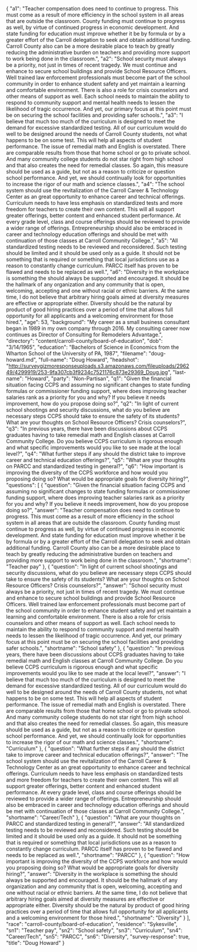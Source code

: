 {
  "a1": "Teacher compensation does need to continue to progress. This must come as a result of more efficiency in the school system in all areas that are outside the classroom. County funding must continue to progress as well, by virtue of continued progress in economic development. And state funding for education must improve whether it be by formula or by a greater effort of the Carroll delegation to seek and obtain additional funding. Carroll County also can be a more desirable place to teach by greatly reducing the administrative burden on teachers and providing more support to work being done in the classroom.",
  "a2": "School security must always be a priority, not just in times of recent tragedy. We must continue and enhance to secure school buildings and provide School Resource Officers. Well trained law enforcement professionals must become part of the school community in order to enhance student safety and yet maintain a learning and comfortable environment. There is also a role for crisis counselors and other means of support as well. Each school needs to maintain the ability to respond to community support and mental health needs to lessen the likelihood of tragic occurrence. And yet, our primary focus at this point must be on securing the school facilities and providing safer schools.",
  "a3": "I believe that much too much of the curriculum is designed to meet the demand for excessive standardized testing. All of our curriculum would do well to be designed around the needs of Carroll County students, not what happens to be on some test. This will help all aspects of student performance. The issue of remedial math and English is overstated. There are comparable results from those that home school or go to private school. And many community college students do not star right from high school and that also creates the need for remedial classes. So again, this measure should be used as a guide, but not as a reason to criticize or question school performance. And yet, we should continually look for opportunities to increase the rigor of our math and science classes.",
  "a4": "The school system should use the revitalization of the Carroll Career & Technology Center as an great opportunity to enhance career and technical offerings. Curriculum needs to have less emphasis on standardized tests and more freedom for teachers to create their own content. This will all support greater offerings, better content and enhanced student performance. At every grade level, class and course offerings should be reviewed to provide a wider range of offerings. Entrepreneurship should also be embraced in career and technology education offerings and should be met with continuation of those classes at Carroll Community College.",
  "a5": "All standardized testing needs to be reviewed and reconsidered. Such testing should be limited and it should be used only as a guide. It should not be something that is required or something that local jurisdictions use as a reason to constantly change curriculum. PARCC itself has proven to be flawed and needs to be replaced as well.",
  "a6": "Diversity in the workplace is something the should always be supported and encouraged. It should be the hallmark of any organization and any community that is open, welcoming, accepting and one without racial or ethnic barriers. At the same time, I do not believe that arbitrary hiring goals aimed at diversity measures are effective or appropriate either. Diversity should be the natural by product of good hiring practices over a period of time that allows full opportunity for all applicants and a welcoming environment for those hired.",
  "age": 53,
  "background": "My career as a small business consultant began in 1989 in my own company through 2016. My consulting career now continues as Director of Consulting for Remodelers Advantage.",
  "directory": "content/carroll-county/board-of-education",
  "dob": "3/14/1965",
  "education": "Bachelors of Science in Economics from the Wharton School of the University of PA, 1987",
  "filename": "doug-howard.md",
  "full-name": "Doug Howard",
  "headshot": "http://surveygizmoresponseuploads.s3.amazonaws.com/fileuploads/296249/4299919/253-9fa307cb3f9234c7521176c873e29369_Doug.jpg",
  "last-name": "Howard",
  "party": "Non-Partisan",
  "q1": "Given the financial situation facing CCPS and assuming no significant changes to state funding formulas or commissioner funding support, where does improving teacher salaries rank as a priority for you and why? If you believe it needs improvement, how do you propose doing so?",
  "q2": "In light of current school shootings and security discussions, what do you believe are necessary steps CCPS should take to ensure the safety of its students? What are your thoughts on School Resource Officers? Crisis counselors?",
  "q3": "In previous years, there have been discussions about CCPS graduates having to take remedial math and English classes at Carroll Community College. Do you believe CCPS curriculum is rigorous enough and what specific improvements would you like to see made at the local level?",
  "q4": "What further steps if any should the district take to improve career and technical education offerings?",
  "q5": "What are your thoughts on PARCC and standardized testing in general?",
  "q6": "How important is improving the diversity of the CCPS workforce and how would you proposing doing so? What would be appropriate goals for diversity hiring?",
  "questions": [
    {
      "question": "Given the financial situation facing CCPS and assuming no significant changes to state funding formulas or commissioner funding support, where does improving teacher salaries rank as a priority for you and why? If you believe it needs improvement, how do you propose doing so?",
      "answer": "Teacher compensation does need to continue to progress. This must come as a result of more efficiency in the school system in all areas that are outside the classroom. County funding must continue to progress as well, by virtue of continued progress in economic development. And state funding for education must improve whether it be by formula or by a greater effort of the Carroll delegation to seek and obtain additional funding. Carroll County also can be a more desirable place to teach by greatly reducing the administrative burden on teachers and providing more support to work being done in the classroom.",
      "shortname": "Teacher pay"
    },
    {
      "question": "In light of current school shootings and security discussions, what do you believe are necessary steps CCPS should take to ensure the safety of its students? What are your thoughts on School Resource Officers? Crisis counselors?",
      "answer": "School security must always be a priority, not just in times of recent tragedy. We must continue and enhance to secure school buildings and provide School Resource Officers. Well trained law enforcement professionals must become part of the school community in order to enhance student safety and yet maintain a learning and comfortable environment. There is also a role for crisis counselors and other means of support as well. Each school needs to maintain the ability to respond to community support and mental health needs to lessen the likelihood of tragic occurrence. And yet, our primary focus at this point must be on securing the school facilities and providing safer schools.",
      "shortname": "School safety"
    },
    {
      "question": "In previous years, there have been discussions about CCPS graduates having to take remedial math and English classes at Carroll Community College. Do you believe CCPS curriculum is rigorous enough and what specific improvements would you like to see made at the local level?",
      "answer": "I believe that much too much of the curriculum is designed to meet the demand for excessive standardized testing. All of our curriculum would do well to be designed around the needs of Carroll County students, not what happens to be on some test. This will help all aspects of student performance. The issue of remedial math and English is overstated. There are comparable results from those that home school or go to private school. And many community college students do not star right from high school and that also creates the need for remedial classes. So again, this measure should be used as a guide, but not as a reason to criticize or question school performance. And yet, we should continually look for opportunities to increase the rigor of our math and science classes.",
      "shortname": "Curriculum"
    },
    {
      "question": "What further steps if any should the district take to improve career and technical education offerings?",
      "answer": "The school system should use the revitalization of the Carroll Career & Technology Center as an great opportunity to enhance career and technical offerings. Curriculum needs to have less emphasis on standardized tests and more freedom for teachers to create their own content. This will all support greater offerings, better content and enhanced student performance. At every grade level, class and course offerings should be reviewed to provide a wider range of offerings. Entrepreneurship should also be embraced in career and technology education offerings and should be met with continuation of those classes at Carroll Community College.",
      "shortname": "Career/Tech"
    },
    {
      "question": "What are your thoughts on PARCC and standardized testing in general?",
      "answer": "All standardized testing needs to be reviewed and reconsidered. Such testing should be limited and it should be used only as a guide. It should not be something that is required or something that local jurisdictions use as a reason to constantly change curriculum. PARCC itself has proven to be flawed and needs to be replaced as well.",
      "shortname": "PARCC"
    },
    {
      "question": "How important is improving the diversity of the CCPS workforce and how would you proposing doing so? What would be appropriate goals for diversity hiring?",
      "answer": "Diversity in the workplace is something the should always be supported and encouraged. It should be the hallmark of any organization and any community that is open, welcoming, accepting and one without racial or ethnic barriers. At the same time, I do not believe that arbitrary hiring goals aimed at diversity measures are effective or appropriate either. Diversity should be the natural by product of good hiring practices over a period of time that allows full opportunity for all applicants and a welcoming environment for those hired.",
      "shortname": "Diversity"
    }
  ],
  "race": "carroll-county/board-of-education",
  "residence": "Sykesville",
  "sn1": "Teacher pay",
  "sn2": "School safety",
  "sn3": "Curriculum",
  "sn4": "Career/Tech",
  "sn5": "PARCC",
  "sn6": "Diversity",
  "survey-response": true,
  "title": "Doug Howard"
}
